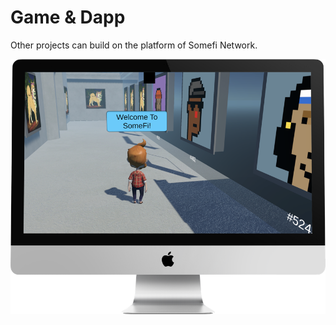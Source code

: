 # Game & Dapp

Other projects can build on the platform of Somefi Network.

![](<../.gitbook/assets/image (1).png>)
